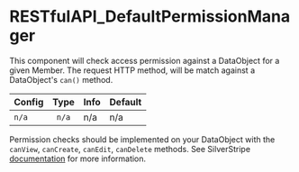 # RESTfulAPI_DefaultPermissionManager

This component will check access permission against a DataObject for a given Member. The request HTTP method, will be match against a DataObject's `can()` method. 

Config | Type | Info | Default
--- | :---: | --- | ---
`n/a` | `n/a` | n/a | n/a


Permission checks should be implemented on your DataObject with the `canView`, `canCreate`, `canEdit`, `canDelete` methods. See SilverStripe [documentation](http://doc.silverstripe.org/framework/en/reference/dataobject#permissions) for more information.